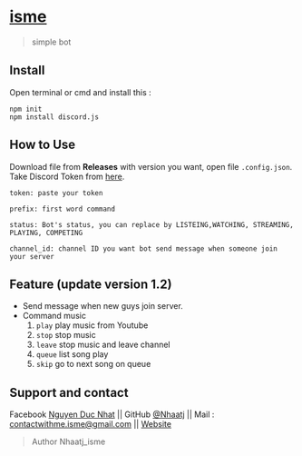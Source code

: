 # [isme](http://www.ismebot.cf/)
> simple bot

## Install

Open terminal or cmd and install this :

```
npm init
npm install discord.js
```

## How to Use

Download file from **Releases** with version you want, open file `.config.json`.
Take Discord Token from [here](https://discord.com/developers/applications).
```
token: paste your token

prefix: first word command

status: Bot's status, you can replace by LISTEING,WATCHING, STREAMING, PLAYING, COMPETING

channel_id: channel ID you want bot send message when someone join your server
```

## Feature (update version 1.2)

* Send message when new guys join server.
* Command music
    1.  `play` play music from Youtube
    2.  `stop` stop music
    3.  `leave` stop music and leave channel
    4.  `queue` list song play
    5.  `skip` go to next song on queue


## Support and contact
Facebook [Nguyen Duc Nhat](https://www.facebook.com/nhaatj.isme35/) || GitHub [@Nhaatj](https://github.com/Nhaatj) || Mail : contactwithme.isme@gmail.com || [Website](ismebot.cf)

>Author Nhaatj_isme

